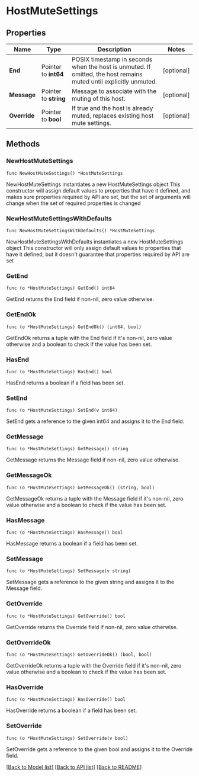 # HostMuteSettings

## Properties

Name | Type | Description | Notes
------------ | ------------- | ------------- | -------------
**End** | Pointer to **int64** | POSIX timestamp in seconds when the host is unmuted. If omitted, the host remains muted until explicitly unmuted. | [optional] 
**Message** | Pointer to **string** | Message to associate with the muting of this host. | [optional] 
**Override** | Pointer to **bool** | If true and the host is already muted, replaces existing host mute settings. | [optional] 

## Methods

### NewHostMuteSettings

`func NewHostMuteSettings() *HostMuteSettings`

NewHostMuteSettings instantiates a new HostMuteSettings object
This constructor will assign default values to properties that have it defined,
and makes sure properties required by API are set, but the set of arguments
will change when the set of required properties is changed

### NewHostMuteSettingsWithDefaults

`func NewHostMuteSettingsWithDefaults() *HostMuteSettings`

NewHostMuteSettingsWithDefaults instantiates a new HostMuteSettings object
This constructor will only assign default values to properties that have it defined,
but it doesn't guarantee that properties required by API are set

### GetEnd

`func (o *HostMuteSettings) GetEnd() int64`

GetEnd returns the End field if non-nil, zero value otherwise.

### GetEndOk

`func (o *HostMuteSettings) GetEndOk() (int64, bool)`

GetEndOk returns a tuple with the End field if it's non-nil, zero value otherwise
and a boolean to check if the value has been set.

### HasEnd

`func (o *HostMuteSettings) HasEnd() bool`

HasEnd returns a boolean if a field has been set.

### SetEnd

`func (o *HostMuteSettings) SetEnd(v int64)`

SetEnd gets a reference to the given int64 and assigns it to the End field.

### GetMessage

`func (o *HostMuteSettings) GetMessage() string`

GetMessage returns the Message field if non-nil, zero value otherwise.

### GetMessageOk

`func (o *HostMuteSettings) GetMessageOk() (string, bool)`

GetMessageOk returns a tuple with the Message field if it's non-nil, zero value otherwise
and a boolean to check if the value has been set.

### HasMessage

`func (o *HostMuteSettings) HasMessage() bool`

HasMessage returns a boolean if a field has been set.

### SetMessage

`func (o *HostMuteSettings) SetMessage(v string)`

SetMessage gets a reference to the given string and assigns it to the Message field.

### GetOverride

`func (o *HostMuteSettings) GetOverride() bool`

GetOverride returns the Override field if non-nil, zero value otherwise.

### GetOverrideOk

`func (o *HostMuteSettings) GetOverrideOk() (bool, bool)`

GetOverrideOk returns a tuple with the Override field if it's non-nil, zero value otherwise
and a boolean to check if the value has been set.

### HasOverride

`func (o *HostMuteSettings) HasOverride() bool`

HasOverride returns a boolean if a field has been set.

### SetOverride

`func (o *HostMuteSettings) SetOverride(v bool)`

SetOverride gets a reference to the given bool and assigns it to the Override field.


[[Back to Model list]](../README.md#documentation-for-models) [[Back to API list]](../README.md#documentation-for-api-endpoints) [[Back to README]](../README.md)



